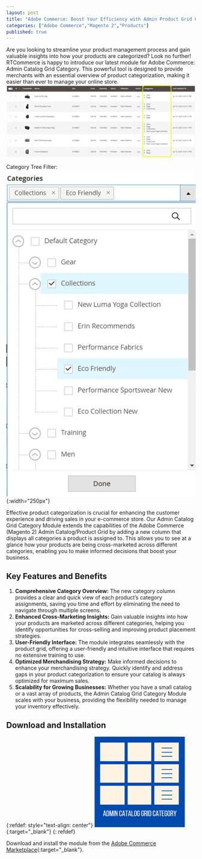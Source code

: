 ```yaml
---
layout: post
title: "Adobe Commerce: Boost Your Efficiency with Admin Product Grid Category & Filter"
categories: ["Adobe Commerce","Magento 2","Products"]
published: true
---
```

Are you looking to streamline your product management process and gain valuable insights into how your products are categorized? Look no further! RTCommerce is happy to introduce our latest module for Adobe Commerce: Admin Catalog Grid Category. This powerful tool is designed to provide merchants with an essential overview of product categorization, making it easier than ever to manage your online store.
![alt text](/images/admin-catalog-grid-category/screenshot.png)

Category Tree Filter:
![alt text](/images/admin-catalog-grid-category/screenshot_filter.png){:width="250px"}

Effective product categorization is crucial for enhancing the customer experience and driving sales in your e-commerce store. Our Admin Catalog Grid Category Module extends the capabilities of the Adobe Commerce (Magento 2) Admin Catalog/Product Grid by adding a new column that displays all categories a product is assigned to. This allows you to see at a glance how your products are being cross-marketed across different categories, enabling you to make informed decisions that boost your business.

## Key Features and Benefits

1. **Comprehensive Category Overview:** The new category column provides a clear and quick view of each product’s category assignments, saving you time and effort by eliminating the need to navigate through multiple screens.
2. **Enhanced Cross-Marketing Insights:** Gain valuable insights into how your products are marketed across different categories, helping you identify opportunities for cross-selling and improving product placement strategies.
3. **User-Friendly Interface:** The module integrates seamlessly with the product grid, offering a user-friendly and intuitive interface that requires no extensive training to use.
4. **Optimized Merchandising Strategy:** Make informed decisions to enhance your merchandising strategy. Quickly identify and address gaps in your product categorization to ensure your catalog is always optimized for maximum sales.
5. **Scalability for Growing Businesses:** Whether you have a small catalog or a vast array of products, the Admin Catalog Grid Category Module scales with your business, providing the flexibility needed to manage your inventory effectively.

## Download and Installation
{:refdef: style="text-align: center"}
[![RTCommerce admin catalog grid category](/images/admin-catalog-grid-category/icon.png)](https://commercemarketplace.adobe.com/rtcommerce-admin-catalog-grid-category.html){:target="_blank"}
{: refdef}

Download and install the module from the [Adobe Commerce Marketplace](https://commercemarketplace.adobe.com/rtcommerce-admin-catalog-grid-category.html){:target="_blank"}.
